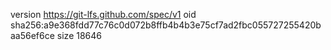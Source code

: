 version https://git-lfs.github.com/spec/v1
oid sha256:a9e368fdd77c76c0d072b8ffb4b4b3e75cf7ad2fbc055727255420baa56ef6ce
size 18646
